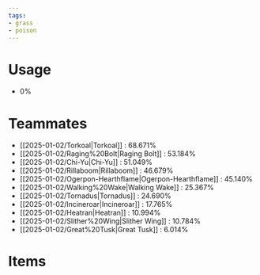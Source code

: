 ```yaml
---
tags:
- grass
- poison
---
```

# Usage
- 0%
# Teammates
- [[2025-01-02/Torkoal|Torkoal]] : 68.671%
- [[2025-01-02/Raging%20Bolt|Raging Bolt]] : 53.184%
- [[2025-01-02/Chi-Yu|Chi-Yu]] : 51.049%
- [[2025-01-02/Rillaboom|Rillaboom]] : 46.679%
- [[2025-01-02/Ogerpon-Hearthflame|Ogerpon-Hearthflame]] : 45.140%
- [[2025-01-02/Walking%20Wake|Walking Wake]] : 25.367%
- [[2025-01-02/Tornadus|Tornadus]] : 24.690%
- [[2025-01-02/Incineroar|Incineroar]] : 17.765%
- [[2025-01-02/Heatran|Heatran]] : 10.994%
- [[2025-01-02/Slither%20Wing|Slither Wing]] : 10.784%
- [[2025-01-02/Great%20Tusk|Great Tusk]] : 6.014%
# Items